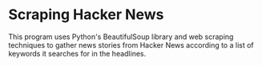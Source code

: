 # Scraping Hacker News

This program uses Python's BeautifulSoup library and web scraping techniques to gather news stories from Hacker News according to a list of keywords it searches for in the headlines. 